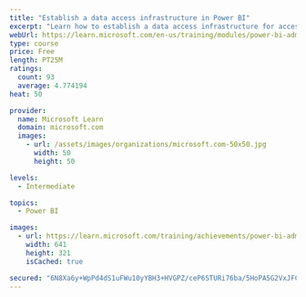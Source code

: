 ```yaml
---
title: "Establish a data access infrastructure in Power BI"
excerpt: "Learn how to establish a data access infrastructure for accessing all your data within Power BI."
webUrl: https://learn.microsoft.com/en-us/training/modules/power-bi-admin-infrastructure/
type: course
price: Free
length: PT25M
ratings:
  count: 93
  average: 4.774194
heat: 50

provider:
  name: Microsoft Learn
  domain: microsoft.com
  images:
    - url: /assets/images/organizations/microsoft.com-50x50.jpg
      width: 50
      height: 50

levels:
  - Intermediate

topics:
  - Power BI

images:
  - url: https://learn.microsoft.com/training/achievements/power-bi-admin-infrastructure-social.png
    width: 641
    height: 321
    isCached: true

secured: "6N8Xa6y+WpPd4dS1uFWu10yYBH3+HVGPZ/ceP6STURi76ba/5HoPA5G2VxJFCId1jItTFEZtBEmyn3vswFRk8t7ZLVEo83KXD0g81jxpDHTROs4Tj3iTxnGKK7iDzt2hQN+QYYmaENt4wffH5blq+VxLCeMTtf2Ygt8u0rRzyrHGnjaEP0fgL6s7MRBAr6wImkMZLrwxPrniM6ZyXyq+xMsBYcnjBsNUdaOHVqtByTjsT3lwBuLWgk1Qg1Kc+EyC1f3ekdr7zxjTu/PINBf8qEXL/+ADEO0Max88ABgbI7fFr6itJl+Cw1fFgDQqm1C6Fm8M8jBMir4rdUErfiOInTtqvjDf3Fka6xfv9mZGXLLrxk/UxatEDLKstuWgknleT4YlE8qTSfzkZmKGhKRP3fq0ZLlDQ2+QxUiRI2jy3NA=;3inCZ8duBnTD0mn5Y2ACHw=="
---
```


